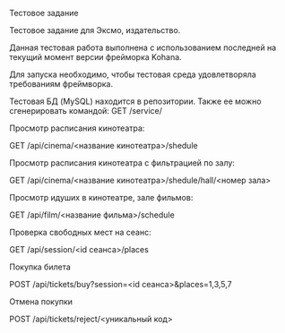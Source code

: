 Тестовое задание

Тестовое задание для Эксмо, издательство.

Данная тестовая работа выполнена с использованием последней на текущий момент
версии фрейморка Kohana. 

Для запуска необходимо, чтобы тестовая среда удовлетворяла требованиям фреймворка.

Тестовая БД (MySQL) находится в репозитории.
Также ее можно сгенерировать командой: GET /service/

Просмотр расписания кинотеатра:

GET /api/cinema/<название кинотеатра>/shedule

Просмотр расписания кинотеатра с фильтрацией по залу:

GET /api/cinema/<название кинотеатра>/shedule/hall/<номер зала>

Просмотр идуших в кинотеатре, зале фильмов:

GET /api/film/<название фильма>/schedule

Проверка свободных мест на сеанс:

GET /api/session/<id сеанса>/places

Покупка билета

POST /api/tickets/buy?session=<id сеанса>&places=1,3,5,7

Отмена покупки

POST /api/tickets/reject/<уникальный код>
